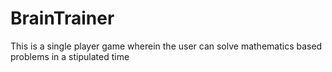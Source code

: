 # BrainTrainer
This is a single player game wherein the user can solve mathematics based problems in a stipulated time
